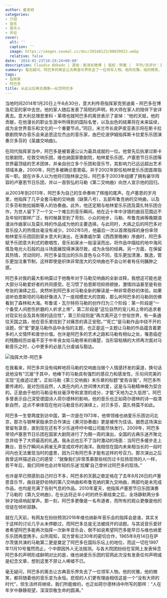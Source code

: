 ```yaml
---
author: 崔发轫
categories:
- 介绍
- 音乐
- 音乐人
- 评论
cover:
  alt: ''
  caption: ''
  image: https://images.soomal.cc/doc/20140123/00039913.webp
  relative: false
date: '2014-01-23T10:29:24+08:00'
description: Claudio Abbado | 源自：新浪长微博 | 版权：转载 |  平均/总评分：10.00/70
summary: 毫无疑问，阿巴多的离去让古典音乐界失去了一位领军人物。他的优雅，他的微笑，都将随着他的音乐变为永恒。悲观的人们更有理由相信这是一个“没有大师的时代”，但生活终将继续，我们所能做的，也正如荷尔德林诗中所写的那样：“人在年岁中静静观望，深深崇敬生命的圆满。”
tags:
- 指挥家
- 阿巴多
title: 从此以后再无偶像――纪念阿巴多
---
```


当地时间2014年1月20日上午8点30分，意大利传奇指挥家克劳迪奥・阿巴多在博洛尼亚的家中去世。他的家人随后发表了简短的声明，称大师在家人的陪伴下安详离去。意大利总理恩里科・莱塔也就阿巴多的离世表示了哀悼：“他的天赋，他的贡献，在他漫长的职业生涯中所得到的国际名誉，以及出色的结果将在未来延续，成为全世界音乐和文化的一个重要节点。”同日，米兰市长皮萨皮亚表示将在斯卡拉歌剧院举办音乐会来追思这位杰出的音乐家，由巴伦波伊姆指挥斯卡拉爱乐乐团演奏贝多芬的《英雄交响曲》。

在同代指挥家当中，阿巴多是被普遍公认为最具成就的一位。他曾先后执掌过斯卡拉歌剧院，伦敦交响乐团，维也纳国家歌剧院，柏林爱乐乐团，卢塞恩节日乐团等世界最顶级的艺术团体，并亲自创立多个乐团和音乐节，其影响力已远远超出艺术领域本身。2000年，阿巴多被确诊患胃癌，并于2002年卸任柏林爱乐乐团首席指挥一职。就在许多人以为他将归隐林泉之际，阿巴多于2003年组建了拥有豪华阵容的卢塞恩节日乐团，并以一首恢弘的马勒《第二交响曲》向世人宣示他的回归。

从2003年到2013年，阿巴多为自己的生命奏响了辉煌的尾声。在卢塞恩的岁月里，他指挥了几乎全套马勒的交响曲（缺第八号），五部布鲁克纳的交响曲，以及贝多芬和勃拉姆斯等人的协奏曲。此外，他还定期与柏林爱乐乐团及莫扎特乐团合作，为世人留下了一个又一个难忘的音乐瞬间。他在近十年中涉猎的曲目范围远不及年轻时那样广泛，有时候甚至到了苛刻、小众的地步，马勒、布鲁克纳等晚期浪漫派作曲家以及莫扎特的作品成为他的主要选择。与此同时，大病之后的阿巴多对音乐投入的热情丝毫没有减少。2002年5月，他最后一次以首席指挥的身份率领柏林爱乐乐团回到家乡意大利演出，在演奏威尔第《西西里晚祷》序曲时，阿巴多赋予乐团意大利式的歌唱性，音乐如泉水一般滚滚而出，将作品中描绘的地中海风情及电光火石般的战斗场面展现得淋漓尽致，成为永恒的经典。另一方面，在保留其热情，灵动同时，阿巴多呈现出的乐队音色与众不同，弦乐更加清澈，飘逸，管乐更加注重节制，这样即使是织体非常庞大的交响曲也不会让听者有任何臃肿之感。

阿巴多对我的最大影响莫过于他晚年对于马勒交响曲的全新诠释，我想这可能也是大部分马勒爱好者的共同感受。在习惯了伯恩斯坦抑扬顿挫，激情四溢甚至是有些夸张的演绎之后，突然听到阿巴多对马勒全新的解读是一种非常奇妙的体验。如果说听伯恩斯坦的马勒好像进入了一座规模宏大的宫殿，那么听阿巴多的马勒则仿佛看到了森林和大海。布鲁诺・瓦尔特将马勒的创作归为三个阶段：第一阶段是“一个备受人间悲伤折磨的人祈求上帝”，第二阶段是“这位自然的宠儿和上帝的追求者对现实社会及其有限的适应性”，第三阶段则是“再次离开这个世俗世界，有一条通往天国之路，他在音乐里找到了对痛苦的真正安慰。”“死亡”是马勒作品中绕不开的话题，但“爱”更是马勒作品中永恒的主题，也正是这一主题让马勒的作品蕴含着更多的人文情怀和普世价值。也许是阿巴多的艺术之路和马勒有相似之处，罹患癌症的残酷经历丝毫不亚于中年丧女给马勒带来的痛楚，当形容枯槁的大师再次面对马勒音乐之时，心中更多的必是几分虔诚与豁达。

![指挥大师-阿巴多](https://images.soomal.cc/doc/20140123/00039913.webp)





在我看来，阿巴多并没有纯粹地将马勒的交响曲当做个人情感抒发的渠道，换句话说他没有“沉溺”于其中，他棒下的马勒具有强烈的感召力和感发性，乐句间完美的实现“无痕迹过渡”。正如马勒《第三交响曲》末乐章的标题“爱告诉我”，阿巴多所要传递的，是对包括自然，人类在内的人世间博大的爱，这是与马勒精神极为契合的。正是由于他的马勒没有丝毫浮夸和宣泄的成分，才能“天地为之久低昂”。阿巴多曾表示自己深受德国诗人荷尔德林的影响，他的音乐也正如荷尔德林的诗一般清新自然，这点不单体现在他对马勒音乐的演绎上，对贝多芬，莫扎特莫不如此。

阿巴多一生曾两度到访中国，第一次是在1973年，他带领维也纳爱乐乐团访问北京，那次与钢琴家殷承宗合作演出《黄河协奏曲》更是被传为佳话。据悉这场演出曾留有录音，直到现在还有不少乐迷呼吁中唱公司能尽快发行。2009年，阿巴多带领卢塞恩节日乐团在国家大剧院进行了为期一周的演出，全国的古典乐迷齐聚北京并给予了大师最高的礼遇。我永远也忘不了当时激动的场面：当阿巴多缓步走上舞台，音乐厅瞬间从鸦雀无声变成欢呼的海洋。我相信在国内未来相当长的一段时间内也无法重现当时的盛景，因为只有阿巴多才能有这样的号召力。那次演出之后我曾这样描述自己的感受：“就像我们非常羡慕那些经历过卡拉扬现场的人一样，若干年后，我们同样也会对年轻的乐迷‘炫耀’自己曾听过阿巴多的现场。”

也许是早已预感到自己时日不多，阿巴多的天鹅之歌定格在了去年8月26日的卢塞恩音乐节，曲目是舒伯特的第八交响曲和布鲁克纳的第九交响曲，两部均是未完成作品，也均是充满了告别气息的作品。2010年夏天，他指挥卢塞恩节日乐团演奏了马勒的《第九交响曲》，在长达将近半小时的终乐章结束之后，全场静默两分多钟才陆续响起掌声。那一刻，阿巴多更像是一名布道者，而所有的观众更像是他的信徒在倾听寂静。

就在几天前，有网友在纷纷预测2016年维也纳新年音乐会的指挥会是谁，其实关于这样的讨论几乎从未停歇过，而阿巴多总是无法被绕开的话题。与其说音乐爱好者希望阿巴多能再次指挥一次新年音乐会，倒不如说希望阿巴多能早日与维也纳爱乐乐团再度携手。众所周知，双方曾有过30年的密切合作，1965年8月14日在萨尔茨堡共演的马勒第二更是奠定了阿巴多在国际乐坛上的地位，而这一切在1997年11月10号戛然而止，个中原因外人无法揣测。与各大院团纷纷在官网上发表悼念阿巴多的声明形成鲜明对比的是，维也纳爱乐乐团的官网此次没有发表任何声明或是纪念文章，想到这里不禁让人唏嘘不已。

毫无疑问，阿巴多的离去让古典音乐界失去了一位领军人物。他的优雅，他的微笑，都将随着他的音乐变为永恒。悲观的人们更有理由相信这是一个“没有大师的时代”，但生活终将继续，我们所能做的，也正如荷尔德林诗中所写的那样：“人在年岁中静静观望，深深崇敬生命的圆满。”